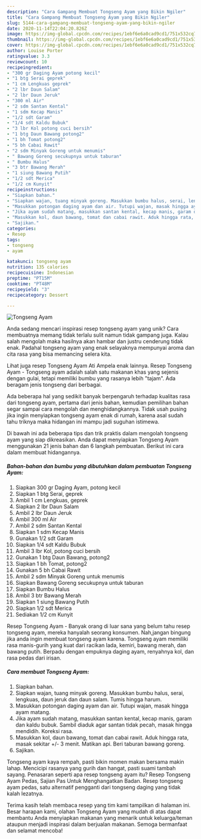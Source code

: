 ```yaml
---
description: "Cara Gampang Membuat Tongseng Ayam yang Bikin Ngiler"
title: "Cara Gampang Membuat Tongseng Ayam yang Bikin Ngiler"
slug: 5144-cara-gampang-membuat-tongseng-ayam-yang-bikin-ngiler
date: 2020-11-14T22:04:20.826Z
image: https://img-global.cpcdn.com/recipes/1ebf6e6a0cad9cd1/751x532cq70/tongseng-ayam-foto-resep-utama.jpg
thumbnail: https://img-global.cpcdn.com/recipes/1ebf6e6a0cad9cd1/751x532cq70/tongseng-ayam-foto-resep-utama.jpg
cover: https://img-global.cpcdn.com/recipes/1ebf6e6a0cad9cd1/751x532cq70/tongseng-ayam-foto-resep-utama.jpg
author: Louise Porter
ratingvalue: 3.3
reviewcount: 10
recipeingredient:
- "300 gr Daging Ayam potong kecil"
- "1 btg Serai geprek"
- "1 cm Lengkuas geprek"
- "2 lbr Daun Salam"
- "2 lbr Daun Jeruk"
- "300 ml Air"
- "2 sdm Santan Kental"
- "1 sdm Kecap Manis"
- "1/2 sdt Garam"
- "1/4 sdt Kaldu Bubuk"
- "3 lbr Kol potong cuci bersih"
- "1 btg Daun Bawang potong2"
- "1 bh Tomat potong2"
- "5 bh Cabai Rawit"
- "2 sdm Minyak Goreng untuk menumis"
- " Bawang Goreng secukupnya untuk taburan"
- " Bumbu Halus"
- "3 btr Bawang Merah"
- "1 siung Bawang Putih"
- "1/2 sdt Merica"
- "1/2 cm Kunyit"
recipeinstructions:
- "Siapkan bahan."
- "Siapkan wajan, tuang minyak goreng. Masukkan bumbu halus, serai, lengkuas, daun jeruk dan daun salam. Tumis hingga harum."
- "Masukkan potongan daging ayam dan air. Tutupi wajan, masak hingga ayam matang."
- "Jika ayam sudah matang, masukkan santan kental, kecap manis, garam dan kaldu bubuk. Sambil diaduk agar santan tidak pecah, masak hingga mendidih. Koreksi rasa."
- "Masukkan kol, daun bawang, tomat dan cabai rawit. Aduk hingga rata, masak sekitar +/- 3 menit. Matikan api. Beri taburan bawang goreng."
- "Sajikan."
categories:
- Resep
tags:
- tongseng
- ayam

katakunci: tongseng ayam 
nutrition: 135 calories
recipecuisine: Indonesian
preptime: "PT15M"
cooktime: "PT48M"
recipeyield: "3"
recipecategory: Dessert

---
```



![Tongseng Ayam](https://img-global.cpcdn.com/recipes/1ebf6e6a0cad9cd1/751x532cq70/tongseng-ayam-foto-resep-utama.jpg)

Anda sedang mencari inspirasi resep tongseng ayam yang unik? Cara membuatnya memang tidak terlalu sulit namun tidak gampang juga. Kalau salah mengolah maka hasilnya akan hambar dan justru cenderung tidak enak. Padahal tongseng ayam yang enak selayaknya mempunyai aroma dan cita rasa yang bisa memancing selera kita.

Lihat juga resep Tongseng Ayam Ati Ampela enak lainnya. Resep Tongseng Ayam - Tongseng ayam adalah salah satu makanan khas yang sejenis dengan gulai, tetapi memiliki bumbu yang rasanya lebih &#34;tajam&#34;. Ada beragam jenis tongseng dari berbagai.

Ada beberapa hal yang sedikit banyak berpengaruh terhadap kualitas rasa dari tongseng ayam, pertama dari jenis bahan, kemudian pemilihan bahan segar sampai cara mengolah dan menghidangkannya. Tidak usah pusing jika ingin menyiapkan tongseng ayam enak di rumah, karena asal sudah tahu triknya maka hidangan ini mampu jadi suguhan istimewa.


Di bawah ini ada beberapa tips dan trik praktis dalam mengolah tongseng ayam yang siap dikreasikan. Anda dapat menyiapkan Tongseng Ayam menggunakan 21 jenis bahan dan 6 langkah pembuatan. Berikut ini cara dalam membuat hidangannya.

<!--inarticleads1-->

##### Bahan-bahan dan bumbu yang dibutuhkan dalam pembuatan Tongseng Ayam:

1. Siapkan 300 gr Daging Ayam, potong kecil
1. Siapkan 1 btg Serai, geprek
1. Ambil 1 cm Lengkuas, geprek
1. Siapkan 2 lbr Daun Salam
1. Ambil 2 lbr Daun Jeruk
1. Ambil 300 ml Air
1. Ambil 2 sdm Santan Kental
1. Siapkan 1 sdm Kecap Manis
1. Gunakan 1/2 sdt Garam
1. Siapkan 1/4 sdt Kaldu Bubuk
1. Ambil 3 lbr Kol, potong cuci bersih
1. Gunakan 1 btg Daun Bawang, potong2
1. Siapkan 1 bh Tomat, potong2
1. Gunakan 5 bh Cabai Rawit
1. Ambil 2 sdm Minyak Goreng untuk menumis
1. Siapkan  Bawang Goreng secukupnya untuk taburan
1. Siapkan  Bumbu Halus
1. Ambil 3 btr Bawang Merah
1. Siapkan 1 siung Bawang Putih
1. Siapkan 1/2 sdt Merica
1. Sediakan 1/2 cm Kunyit


Resep Tongseng Ayam - Banyak orang di luar sana yang belum tahu resep tongseng ayam, mereka hanyalah seorang konsumen. Nah,jangan bingung jika anda ingin membuat tongseng ayam karena. Tongseng ayam memiliki rasa manis-gurih yang kuat dari racikan lada, kemiri, bawang merah, dan bawang putih. Berpadu dengan empuknya daging ayam, renyahnya kol, dan rasa pedas dari irisan. 

<!--inarticleads2-->

##### Cara membuat Tongseng Ayam:

1. Siapkan bahan.
1. Siapkan wajan, tuang minyak goreng. Masukkan bumbu halus, serai, lengkuas, daun jeruk dan daun salam. Tumis hingga harum.
1. Masukkan potongan daging ayam dan air. Tutupi wajan, masak hingga ayam matang.
1. Jika ayam sudah matang, masukkan santan kental, kecap manis, garam dan kaldu bubuk. Sambil diaduk agar santan tidak pecah, masak hingga mendidih. Koreksi rasa.
1. Masukkan kol, daun bawang, tomat dan cabai rawit. Aduk hingga rata, masak sekitar +/- 3 menit. Matikan api. Beri taburan bawang goreng.
1. Sajikan.


Tongseng ayam kaya rempah, pasti bikin momen makan bersama makin lahap. Mencicipi rasanya yang gurih dan hangat, pasti suami tambah sayang. Penasaran seperti apa resep tongseng ayam itu? Resep Tongseng Ayam Pedas, Sajian Pas Untuk Menghangatkan Badan. Resep tongseng ayam pedas, satu alternatif pengganti dari tongseng daging yang tidak kalah lezatnya. 

Terima kasih telah membaca resep yang tim kami tampilkan di halaman ini. Besar harapan kami, olahan Tongseng Ayam yang mudah di atas dapat membantu Anda menyiapkan makanan yang menarik untuk keluarga/teman ataupun menjadi inspirasi dalam berjualan makanan. Semoga bermanfaat dan selamat mencoba!
